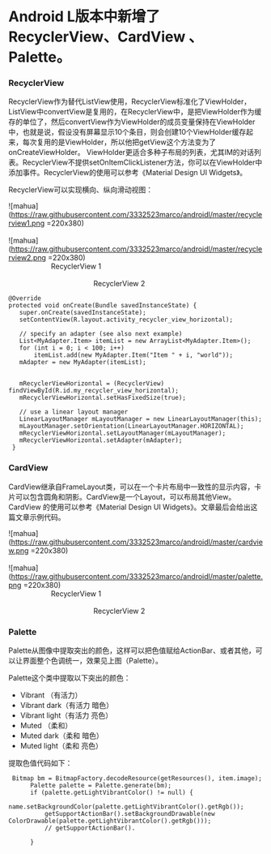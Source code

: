 # Android L版本中新增了RecyclerView、CardView 、Palette。

### RecyclerView

  RecyclerView作为替代ListView使用，RecyclerView标准化了ViewHolder，ListView中convertView是复用的，在RecyclerView中，是把ViewHolder作为缓存的单位了，然后convertView作为ViewHolder的成员变量保持在ViewHolder中，也就是说，假设没有屏幕显示10个条目，则会创建10个ViewHolder缓存起来，每次复用的是ViewHolder，所以他把getView这个方法变为了onCreateViewHolder。 ViewHolder更适合多种子布局的列表，尤其IM的对话列表。RecyclerView不提供setOnItemClickListener方法，你可以在ViewHolder中添加事件。RecyclerView的使用可以参考《Material Design UI Widgets》。

RecyclerView可以实现横向、纵向滑动视图：

![mahua](https://raw.githubusercontent.com/3332523marco/androidl/master/recyclerview1.png =220x380)                  &emsp;&emsp;&emsp;&emsp;&emsp;&emsp;&emsp;&emsp;&emsp;&emsp;&emsp;&emsp;&emsp;&emsp;&emsp;&emsp;&emsp;&emsp;&emsp;&emsp;&emsp;&emsp;&emsp;&emsp;&emsp;&emsp;&emsp;&emsp;&emsp;&emsp;&emsp;&emsp;&emsp;&emsp;&emsp;&emsp;![mahua](https://raw.githubusercontent.com/3332523marco/androidl/master/recyclerview2.png =220x380)           
&emsp;&emsp;&emsp;&emsp;&emsp;&emsp;RecyclerView 1                                                &emsp;&emsp;&emsp;&emsp;&emsp;&emsp;&emsp;&emsp;&emsp;&emsp;&emsp;&emsp;&emsp;&emsp;&emsp;&emsp;&emsp;&emsp;&emsp;&emsp;&emsp;&emsp;&emsp;&emsp;&emsp;&emsp;&emsp;&emsp;&emsp;&emsp;&emsp;&emsp;&emsp;&emsp;&emsp;&emsp;&emsp;&emsp;&emsp;&emsp;&emsp;&emsp;&emsp;&emsp;&emsp;&emsp;&emsp;&emsp;RecyclerView 2

    @Override  
    protected void onCreate(Bundle savedInstanceState) {  
       super.onCreate(savedInstanceState);  
       setContentView(R.layout.activity_recycler_view_horizontal);  
  
       // specify an adapter (see also next example)  
       List<MyAdapter.Item> itemList = new ArrayList<MyAdapter.Item>();  
       for (int i = 0; i < 100; i++)  
           itemList.add(new MyAdapter.Item("Item " + i, "world"));  
       mAdapter = new MyAdapter(itemList);  
  
  
       mRecyclerViewHorizontal = (RecyclerView) findViewById(R.id.my_recycler_view_horizontal);  
       mRecyclerViewHorizontal.setHasFixedSize(true);  
  
       // use a linear layout manager  
       LinearLayoutManager mLayoutManager = new LinearLayoutManager(this);  
       mLayoutManager.setOrientation(LinearLayoutManager.HORIZONTAL);  
       mRecyclerViewHorizontal.setLayoutManager(mLayoutManager);  
       mRecyclerViewHorizontal.setAdapter(mAdapter);  
     }  
     
### CardView
  CardView继承自FrameLayout类，可以在一个卡片布局中一致性的显示内容，卡片可以包含圆角和阴影。CardView是一个Layout，可以布局其他View。CardView 的使用可以参考《Material Design UI Widgets》。文章最后会给出这篇文章示例代码。
  
  ![mahua](https://raw.githubusercontent.com/3332523marco/androidl/master/cardview.png =220x380)                  &emsp;&emsp;&emsp;&emsp;&emsp;&emsp;&emsp;&emsp;&emsp;&emsp;&emsp;&emsp;&emsp;&emsp;&emsp;&emsp;&emsp;&emsp;&emsp;&emsp;&emsp;&emsp;&emsp;&emsp;&emsp;&emsp;&emsp;&emsp;&emsp;&emsp;&emsp;&emsp;&emsp;&emsp;&emsp;&emsp;![mahua](https://raw.githubusercontent.com/3332523marco/androidl/master/palette.png =220x380)           
&emsp;&emsp;&emsp;&emsp;&emsp;&emsp;RecyclerView 1                                                &emsp;&emsp;&emsp;&emsp;&emsp;&emsp;&emsp;&emsp;&emsp;&emsp;&emsp;&emsp;&emsp;&emsp;&emsp;&emsp;&emsp;&emsp;&emsp;&emsp;&emsp;&emsp;&emsp;&emsp;&emsp;&emsp;&emsp;&emsp;&emsp;&emsp;&emsp;&emsp;&emsp;&emsp;&emsp;&emsp;&emsp;&emsp;&emsp;&emsp;&emsp;&emsp;&emsp;&emsp;&emsp;&emsp;&emsp;&emsp;RecyclerView 2

### Palette
Palette从图像中提取突出的颜色，这样可以把色值赋给ActionBar、或者其他，可以让界面整个色调统一，效果见上图（Palette）。

Palette这个类中提取以下突出的颜色：

* Vibrant  （有活力）
* Vibrant dark（有活力 暗色）
* Vibrant light（有活力 亮色）
* Muted  （柔和）
* Muted dark（柔和 暗色）
* Muted light（柔和 亮色）

提取色值代码如下：

     Bitmap bm = BitmapFactory.decodeResource(getResources(), item.image);  
          Palette palette = Palette.generate(bm);  
          if (palette.getLightVibrantColor() != null) {  
              name.setBackgroundColor(palette.getLightVibrantColor().getRgb());  
              getSupportActionBar().setBackgroundDrawable(new ColorDrawable(palette.getLightVibrantColor().getRgb()));  
              // getSupportActionBar().  
  
          }  
